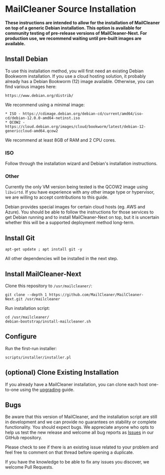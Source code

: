 # MailCleaner Source Installation

**These instructions are intended to allow for the installation of MailCleaner on top of a generic Debian installation. This option is available for community testing of pre-release versions of MailCleaner-Next. For production use, we recommend waiting until pre-built images are available.**

## Install Debian

To use this installation method, you will first need an existing Debian Bookworm installation. If you use a cloud hosting solution, it probably already has a Debian Bookworm (12) image available. Otherwise, you can find various images here:

    https://www.debian.org/distrib/

We recommend using a minimal image:

    * ISO - https://cdimage.debian.org/debian-cd/current/amd64/iso-cd/debian-12.0.0-amd64-netinst.iso
    * QCOW2 - https://cloud.debian.org/images/cloud/bookworm/latest/debian-12-genericcloud-amd64.qcow2

We recommend at least 8GB of RAM and 2 CPU cores.

### ISO

Follow through the installation wizard and Debian's installation instructions.

### Other

Currently the only VM version being tested is the QCOW2 image using `libvirtd`. If you have experience with any other image type or hypervisor, we are willing to accept contributions to this guide.

Debian provides special images for certain cloud hosts (eg. AWS and Azure). You should be able to follow the instructions for those services to get Debian running and to install MailCleaner-Next on top, but it is uncertain whether this will be a supported deployment method long-term.

## Install Git

```
apt-get update ; apt install git -y
```

All other dependencies will be installed in the next step.

## Install MailCleaner-Next


Clone this repository to `/usr/mailcleaner/`:

```
git clone --depth 1 https://github.com/MailCleaner/MailCleaner-Next.git /usr/mailcleaner
```

Run installation script:

```
cd /usr/mailcleaner/
debian-bootstrap/install-mailcleaner.sh
```

## Configure

Run the first-run installer:

```
scripts/installer/installer.pl
```

## (optional) Clone Existing Installation

If you already have a MailCleaner installation, you can clone each host one-to-one using the [upgrading](/UPGRADING.md) guide.


## Bugs

Be aware that this version of MailCleaner, and the installation script are still in development and we can provide no guarantees on stability or complete functionality. You should expect bugs. We appreciate anyone who opts to help us test the new release and welcome all bug reports as [Issues](https://github.com/MailCleaner/MailCleaner-Next/issues) in our GitHub repository.

Please check to see if there is an existing issue related to your problem and feel free to comment on that thread before opening a duplicate.

If you have the knowledge to be able to fix any issues you discover, we welcome Pull Requests.
